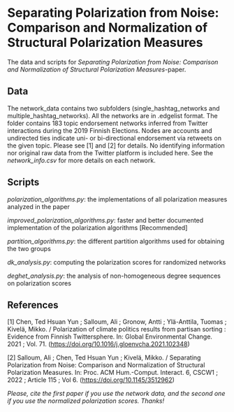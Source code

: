 # Separating Polarization from Noise: Comparison and Normalization of Structural Polarization Measures
The data and scripts for *Separating Polarization from Noise: Comparison and Normalization of Structural Polarization Measures*-paper.

## Data

The network_data contains two subfolders (single_hashtag_networks and multiple_hashtag_networks). All the networks are in .edgelist format. The folder contains 183 topic endorsement networks inferred from Twitter interactions during the 2019 Finnish Elections. Nodes are accounts and undirected ties indicate uni- or bi-directional endorsement via retweets on the given topic. Please see [1] and [2] for details. No identifying information nor original raw data from the Twitter platform is included here. See the *network_info.csv* for more details on each network.

## Scripts

*polarization_algorithms.py*: the implementations of all polarization measures analyzed in the paper

*improved_polarization_algorithms.py*: faster and better documented implementation of the polarization algorithms [Recommended]

*partition_algorithms.py*: the different partition algorithms used for obtaining the two groups

*dk_analysis.py*: computing the polarization scores for randomized networks

*deghet_analysis.py*: the analysis of non-homogeneous degree sequences on polarization scores

## References
<a id="1">[1]</a> 
Chen, Ted Hsuan Yun ; Salloum, Ali ; Gronow, Antti ; Ylä-Anttila, Tuomas ; Kivelä, Mikko. / Polarization of climate politics results from partisan sorting : Evidence from Finnish Twittersphere. In: Global Environmental Change. 2021 ; Vol. 71. (https://doi.org/10.1016/j.gloenvcha.2021.102348)

<a id="2">[2]</a> Salloum, Ali ; Chen, Ted Hsuan Yun ; Kivelä, Mikko. / Separating Polarization from Noise: Comparison and Normalization of Structural Polarization Measures. In: Proc. ACM Hum.-Comput. Interact. 6, CSCW1 ; 2022 ; Article 115 ; Vol 6. (https://doi.org/10.1145/3512962)

*Please, cite the first paper if you use the network data, and the second one if you use the normalized polarization scores. Thanks!*
